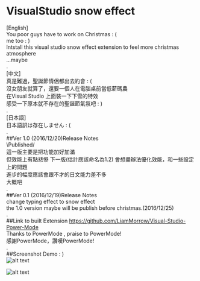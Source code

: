 # VisualStudio snow effect
[English]   
You poor guys have to work on Christmas : (   
me too : )   
Intstall this visual studio snow effect extension to feel more christmas atmosphere    
...maybe   
.   
[中文]   
真是難過，聖誕節情侶都出去約會 : (   
沒女朋友就算了，還要一個人在電腦桌前當低薪碼農   
在Visual Studio 上面裝一下下雪的特效   
感受一下原本就不存在的聖誕節氣氛吧 : )   
.   
[日本語]    
日本語訳は存在しません : (   
.   
##Ver 1.0 (2016/12/20)Release Notes   
\Published/   
這一版主要是把功能加好加滿  
但效能上有點悲慘
下一版(估計應該命名為1.2) 會想盡辦法優化效能，和一些設定上的問題   
進步的幅度應該會跟不才的日文能力差不多   
大概吧   
.   
##Ver 0.1 (2016/12/19)Release Notes   
change typing effect to snow effect   
the 1.0 version maybe will be publish before christmas.(2016/12/25)   
.   
##Link to built Extension
https://github.com/LiamMorrow/Visual-Studio-Power-Mode   
Thanks to PowerMode , praise to PowerMode!   
感謝PowerMode，讚嘆PowerMode!   
.   
##Screenshot
Demo : )  
![alt text](https://raw.githubusercontent.com/andy840119/VisualStudioSnowEffect/VisualStudioSnowEffect/Effect001.gif "Screenshot")

![alt text](https://raw.githubusercontent.com/andy840119/VisualStudioSnowEffect/VisualStudioSnowEffect/Effect002.gif "Screenshot")
